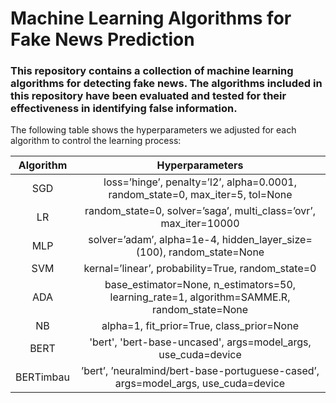 # Machine Learning Algorithms for Fake News Prediction

### This repository contains a collection of machine learning algorithms for detecting fake news. The algorithms included in this repository have been evaluated and tested for their effectiveness in identifying false information.

The following table shows the hyperparameters we adjusted for each algorithm to control the learning process: 

| Algorithm |                                       Hyperparameters                                           |
|:---------:|:-------------------------------------------------------------------------------------------:    |
|    SGD        |        loss=’hinge’, penalty=’l2’, alpha=0.0001, random_state=0, max_iter=5, tol=None       |
|     LR        |               random_state=0, solver=’saga’, multi_class=’ovr’, max_iter=10000              |
|    MLP        |            solver=’adam’, alpha=1e-4, hidden_layer_size=(100), random_state=None            |
|    SVM        |                      kernal=’linear’, probability=True, random_state=0                      |
|    ADA        | base_estimator=None, n_estimators=50, learning_rate=1, algorithm=SAMME.R, random_state=None |
|     NB        |                          alpha=1, fit_prior=True, class_prior=None                          |
|    BERT       |          'bert', 'bert-base-uncased', args=model_args, use_cuda=device                      |
|    BERTimbau  |      ’bert’, ’neuralmind/bert-base-portuguese-cased’, args=model_args, use_cuda=device      |

